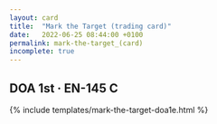 ```yaml
---
layout: card
title:  "Mark the Target (trading card)"
date:   2022-06-25 08:44:00 +0100
permalink: mark-the-target_(card)
incomplete: true
---
```


## DOA 1st &middot; EN-145 C

{% include templates/mark-the-target-doa1e.html %}